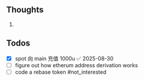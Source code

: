 ## Thoughts
1. 
## Todos
- [x] spot 向 main 充值 1000u ✅ 2025-08-30
- [ ] figure out how etherum address derivation works
- [ ] code a rebase token #not_interested
